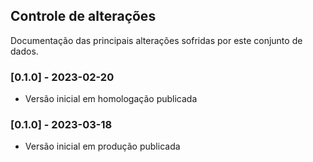 ## Controle de alterações

Documentação das principais alterações sofridas por este conjunto de dados.

### [0.1.0] - 2023-02-20

- Versão inicial em homologação publicada

### [0.1.0] - 2023-03-18

- Versão inicial em produção publicada
